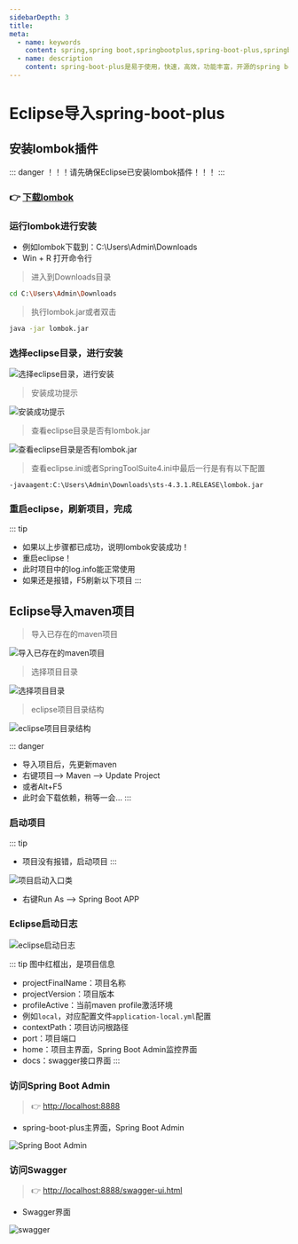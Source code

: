 ```yaml
---
sidebarDepth: 3
title: 
meta:
  - name: keywords
    content: spring,spring boot,springbootplus,spring-boot-plus,springboot.plus,springbootplus官网,spring boot 开源项目,java,后台脚手架
  - name: description
    content: spring-boot-plus是易于使用，快速，高效，功能丰富，开源的spring boot 脚手架。前后端分离,专注于后端服务！ 每个人都可以独立、快速、高效地开发项目！Everyone can develop projects independently, quickly and efficiently！
---
```



# Eclipse导入spring-boot-plus

## 安装lombok插件
::: danger 
！！！请先确保Eclipse已安装lombok插件！！！
:::
### 👉 [下载lombok](https://www.projectlombok.org/downloads/lombok.jar)
### 运行lombok进行安装
- 例如lombok下载到：C:\Users\Admin\Downloads
- Win + R 打开命令行

> 进入到Downloads目录
```bash
cd C:\Users\Admin\Downloads
```

> 执行lombok.jar或者双击
```bash
java -jar lombok.jar
```

### 选择eclipse目录，进行安装
![选择eclipse目录，进行安装](https://spring-boot-plus.gitee.io/docs/eclipse/lombok-install.png)

> 安装成功提示

![安装成功提示](https://spring-boot-plus.gitee.io/docs/eclipse/lombok-install-success.png)

> 查看eclipse目录是否有lombok.jar

![查看eclipse目录是否有lombok.jar](https://spring-boot-plus.gitee.io/docs/eclipse/lombok-eclipse-dir.png)

> 查看eclipse.ini或者SpringToolSuite4.ini中最后一行是有有以下配置
```text
-javaagent:C:\Users\Admin\Downloads\sts-4.3.1.RELEASE\lombok.jar
```

### 重启eclipse，刷新项目，完成
::: tip
- 如果以上步骤都已成功，说明lombok安装成功！
- 重启eclipse！
- 此时项目中的log.info能正常使用
- 如果还是报错，F5刷新以下项目
:::


## Eclipse导入maven项目

> 导入已存在的maven项目

![导入已存在的maven项目](https://spring-boot-plus.gitee.io/docs/eclipse/import-maven.png)

> 选择项目目录

![选择项目目录](https://spring-boot-plus.gitee.io/docs/eclipse/import-maven-1.png)

> eclipse项目目录结构

![eclipse项目目录结构](https://spring-boot-plus.gitee.io/docs/eclipse/project-dir.png)

::: danger
- 导入项目后，先更新maven
- 右键项目--> Maven --> Update Project
- 或者Alt+F5
- 此时会下载依赖，稍等一会...
:::

### 启动项目
::: tip
- 项目没有报错，启动项目
:::

![项目启动入口类](https://spring-boot-plus.gitee.io/docs/eclipse/eclipse-main-class.png)

- 右键Run As --> Spring Boot APP

### Eclipse启动日志

![eclipse启动日志](https://spring-boot-plus.gitee.io/docs/eclipse/eclipse-project-success.png)

::: tip 图中红框出，是项目信息
- projectFinalName：项目名称
- projectVersion：项目版本
- profileActive：当前maven profile激活环境
- 例如`local`，对应配置文件`application-local.yml`配置
- contextPath：项目访问根路径
- port：项目端口
- home：项目主界面，Spring Boot Admin监控界面
- docs：swagger接口界面
:::

### 访问Spring Boot Admin
> 👉 [http://localhost:8888](http://localhost:8888/docs)

- spring-boot-plus主界面，Spring Boot Admin

![Spring Boot Admin](https://geekidea.oss-cn-chengdu.aliyuncs.com/spring-boot-plus/img/springbootadmin/springbootadmin-home.png)

### 访问Swagger
> 👉 [http://localhost:8888/swagger-ui.html](http://localhost:8888/swagger-ui.html)

- Swagger界面

![swagger](https://geekidea.oss-cn-chengdu.aliyuncs.com/spring-boot-plus/img/sys-log-swagger.png)
 

